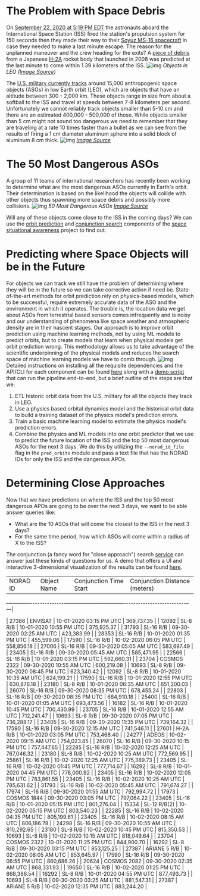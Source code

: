 # The Problem with Space Debris

On [September 22, 2020 at 5:19 PM EDT](https://blogs.nasa.gov/spacestation/2020/09/22/station-boosts-orbit-to-avoid-space-debris/) the astronauts aboard the International Space Station (ISS) fired the station's propulsion system for 150 seconds then they made their way to their [Soyuz MS-16 spacecraft](https://en.wikipedia.org/wiki/Soyuz_MS-16) in case they needed to make a last minute escape. The reason for the unplanned maneuver and the crew heading for the exits? A [piece of debris](https://spacenews.com/space-station-maneuvers-to-avoid-debris/) from a Japanese [H-2A](https://en.wikipedia.org/wiki/H-IIA) rocket body that launched in 2008 was predicted at the last minute to come within 1.39 kilometers of the ISS. ![img](images/leo_objects.png) *Objects in LEO ([Image Source](https://astriagraph.spacetech-ibm.com))*

The [U.S. military currently tracks](https://www.space-track.org/auth/login) around 15,000 anthropogenic space objects (ASOs) in low Earth orbit (LEO), which are objects that have an altitude between 300 - 2,000 km. These objects range in size from about a softball to the ISS and travel at speeds between 7-8 kilometers per second. Unfortunately we cannot reliably track objects smaller than 5-10 cm and there are an estimated 400,000 - 500,000 of those. While objects smaller than 5 cm might not sound too dangerous we need to remember that they are traveling at a rate 10 times faster than a bullet as we can see from the results of firing a 1 cm diameter aluminum sphere into a solid block of aluminum 8 cm thick. ![img](images/collision.png) *[Image Source](https://swfound.org/media/99971/wright-space-debris_situation.pdf)*


# The 50 Most Dangerous ASOs

A group of 11 teams of international researchers has recently been working to determine what are the most dangerous ASOs currently in Earth's orbit. Their determination is based on the likelihood the objects will collide with other objects thus spawning more space debris and possibly more collisions. ![img](images/top50.jpg) *50 Most Dangerous ASOs [Image Source](https://www.forbes.com/sites/jonathanocallaghan/2020/09/10/experts-reveal-the-50-most-dangerous-pieces-of-space-junk-orbiting-earth-right-now/#61f7c0397c21)*

Will any of these objects come close to the ISS in the coming days? We can use the [orbit prediction](https://github.com/IBM/spacetech-ssa/tree/master/orbit_prediction) and [conjunction search](https://github.com/IBM/spacetech-ssa/tree/master/conjunction_search) components of the [space situational awareness](https://github.com/IBM/spacetech-ssa) project to find out.


# Predicting where Space Objects will be in the Future

For objects we can track we still have the problem of determining where they will be in the future so we can take corrective action if need be. State-of-the-art methods for orbit prediction rely on physics-based models, which to be successful, require extremely accurate data of the ASO and the environment in which it operates. The trouble is, the location data we get about ASOs from terrestrial based sensors comes infrequently and is noisy and our understanding of phenomena like space weather and atmospheric density are in their nascent stages. Our approach is to improve orbit prediction using machine learning methods, not by using ML models to predict orbits, but to create models that learn when physical models get orbit prediction wrong. This methodology allows us to take advantage of the scientific underpinning of the physical models and reduces the search space of machine learning models we have to comb through. ![img](images/data_flow.png) Detailed instructions on installing all the requisite dependencies and the API/CLI for each component can be found [here](https://github.com/IBM/spacetech-ssa/blob/master/orbit_prediction/README.md) along with a [demo script](https://github.com/IBM/spacetech-ssa/blob/master/orbit_prediction/pipeline_demo.sh) that can run the pipeline end-to-end, but a brief outline of the steps are that we:

1.  ETL historic orbit data from the U.S. military for all the objects they track in LEO.
2.  Use a physics based orbital dynamics model and the historical orbit data to build a training dataset of the physics model's prediction errors.
3.  Train a basic machine learning model to estimate the physics model's prediction errors.
4.  Combine the physics and ML models into one orbit predictor that we use to predict the future location of the ISS and the top 50 most dangerous ASOs for the next 3 days. We do this by utilizing the `--norad_id_file` flag in the `pred_orbits` module and pass a text file that has the NORAD IDs for only the ISS and the dangerous APOs.


# Determining Close Approaches

Now that we have predictions on where the ISS and the top 50 most dangerous APOs are going to be over the next 3 days, we want to be able answer queries like:

-   What are the 10 ASOs that will come the closest to the ISS in the next 3 days?
-   For the same time period, how which ASOs will come within a radius of X to the ISS?

The conjunction (a fancy word for "close approach") search [service](https://github.com/IBM/spacetech-ssa/tree/master/conjunction_search) can answer just these kinds of questions for us. A demo that offers a UI and interactive 3-dimensional visualization of the results can be found [here](https://spaceorbits.net).

|         |            |                       |                              |
|-------- |----------- |---------------------- |----------------------------- |
| NORAD ID | Object Name | Conjunction Time Start | Conjunction Distance (meters) |

~~----------~~--------------~~-------------------------~~--------------------------&#x2013;&#x2014;|

| 27386 | ENVISAT      | 10-01-2020 03:15 PM UTC | 369,737.35 |
| 12092 | SL-8 R/B     | 10-01-2020 10:55 PM UTC | 375,925.37 |
| 31793 | SL-16 R/B    | 09-30-2020 02:25 AM UTC | 423,383.99 |
| 28353 | SL-16 R/B    | 10-01-2020 01:35 PM UTC | 455,599.06 |
| 17590 | SL-16 R/B    | 10-02-2020 06:05 PM UTC | 558,856.18 |
| 27006 | SL-16 R/B    | 09-30-2020 05:05 AM UTC | 583,697.49 |
| 23405 | SL-16 R/B    | 09-30-2020 05:45 AM UTC | 585,471.95 |
| 22566 | SL-16 R/B    | 10-01-2020 03:15 PM UTC | 592,660.31 |
| 23704 | COSMOS 2322  | 09-30-2020 10:55 AM UTC | 600,219.08 |
| 10693 | SL-8 R/B     | 09-30-2020 08:45 PM UTC | 623,340.42 |
| 12092 | SL-8 R/B     | 10-01-2020 10:35 AM UTC | 624,199.21 |
| 17590 | SL-16 R/B    | 10-01-2020 12:55 PM UTC | 630,876.18 |
| 23180 | SL-8 R/B     | 10-01-2020 06:35 AM UTC | 651,200.03 |
| 26070 | SL-16 R/B    | 09-30-2020 08:35 PM UTC | 678,455.24 |
| 22803 | SL-16 R/B    | 09-30-2020 08:35 PM UTC | 684,910.18 |
| 25400 | SL-16 R/B    | 10-01-2020 01:05 AM UTC | 693,473.56 |
| 16182 | SL-16 R/B    | 10-01-2020 10:45 PM UTC | 700,430.99 |
| 23705 | SL-16 R/B    | 10-01-2020 12:55 AM UTC | 712,241.47 |
| 10693 | SL-8 R/B     | 09-30-2020 07:05 PM UTC | 736,288.17 |
| 23405 | SL-16 R/B    | 09-30-2020 11:35 PM UTC | 739,164.32 |
| 17590 | SL-16 R/B    | 09-30-2020 12:15 AM UTC | 741,546.11 |
| 27601 | H-2A R/B     | 10-01-2020 03:05 PM UTC | 753,468.40 |
| 24277 | ADEOS        | 10-02-2020 09:15 AM UTC | 754,023.85 |
| 26070 | SL-16 R/B    | 09-30-2020 10:15 PM UTC | 757,447.65 |
| 22285 | SL-16 R/B    | 10-02-2020 12:25 AM UTC | 767,046.32 |
| 23180 | SL-8 R/B     | 10-02-2020 10:25 AM UTC | 772,569.95 |
| 25861 | SL-16 R/B    | 10-02-2020 12:25 AM UTC | 775,389.73 |
| 23405 | SL-16 R/B    | 10-02-2020 01:45 PM UTC | 777,714.67 |
| 16292 | SL-8 R/B     | 10-01-2020 04:45 PM UTC | 778,000.92 |
| 23405 | SL-16 R/B    | 10-02-2020 12:05 PM UTC | 783,861.55 |
| 23405 | SL-16 R/B    | 10-02-2020 10:25 AM UTC | 785,631.62 |
| 31793 | SL-16 R/B    | 10-02-2020 05:45 AM UTC | 791,674.27 |
| 17974 | SL-16 R/B    | 09-30-2020 01:55 AM UTC | 792,994.72 |
| 17973 | COSMOS 1844  | 09-30-2020 03:05 PM UTC | 797,064.22 |
| 23405 | SL-16 R/B    | 10-01-2020 05:15 PM UTC | 801,276.04 |
| 15334 | SL-12 R/B(2) | 10-02-2020 05:15 PM UTC | 803,540.23 |
| 22285 | SL-16 R/B    | 10-02-2020 04:35 PM UTC | 805,199.61 |
| 23405 | SL-16 R/B    | 10-02-2020 08:15 AM UTC | 806,186.78 |
| 24298 | SL-16 R/B    | 09-30-2020 10:55 AM UTC | 810,292.65 |
| 23180 | SL-8 R/B     | 10-02-2020 10:45 PM UTC | 815,350.53 |
| 10693 | SL-8 R/B     | 10-02-2020 10:15 AM UTC | 818,049.64 |
| 23704 | COSMOS 2322  | 10-01-2020 11:25 PM UTC | 844,900.70 |
| 16292 | SL-8 R/B     | 09-30-2020 03:15 PM UTC | 853,125.25 |
| 27387 | ARIANE 5 R/B | 10-02-2020 08:05 AM UTC | 853,645.97 |
| 17590 | SL-16 R/B    | 09-30-2020 06:55 PM UTC | 860,686.26 |
| 20624 | COSMOS 2082  | 09-30-2020 02:35 AM UTC | 868,331.93 |
| 19650 | SL-16 R/B    | 10-02-2020 01:25 PM UTC | 868,386.54 |
| 16292 | SL-8 R/B     | 10-01-2020 04:55 PM UTC | 877,493.73 |
| 10693 | SL-8 R/B     | 09-30-2020 03:25 AM UTC | 881,547.31 |
| 27387 | ARIANE 5 R/B | 10-02-2020 12:35 PM UTC | 883,244.20 |
